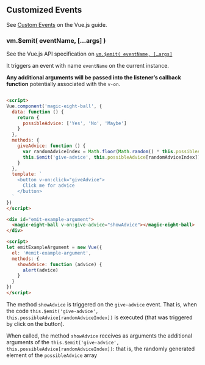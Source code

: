 
## Customized Events 

See [Custom Events](https://vuejs.org/v2/guide/components-custom-events.html) on the  Vue.js guide.


### vm.$emit( eventName, […args] )

See the Vue.js API specification on [`vm.$emit( eventName, […args]`](https://vuejs.org/v2/api/#vm-emit)

It triggers an event with name `eventName` on the current instance. 

**Any additional arguments will be passed into the listener’s callback function** potentially associated with the `v-on`.

```html 

<script>
Vue.component('magic-eight-ball', {
  data: function () {
    return {
      possibleAdvice: ['Yes', 'No', 'Maybe']
    }
  },
  methods: {
    giveAdvice: function () {
      var randomAdviceIndex = Math.floor(Math.random() * this.possibleAdvice.length)
      this.$emit('give-advice', this.possibleAdvice[randomAdviceIndex])
    }
  },
  template: `
    <button v-on:click="giveAdvice">
      Click me for advice
    </button>
  `
})
</script>

<div id="emit-example-argument">
  <magic-eight-ball v-on:give-advice="showAdvice"></magic-eight-ball>
</div>

<script>
let emitExampleArgument = new Vue({
  el: '#emit-example-argument',
  methods: {
    showAdvice: function (advice) {
      alert(advice)
    }
  }
})
</script>
```

The method `showAdvice` is triggered on the `give-advice` event. That is, when the code `this.$emit('give-advice', this.possibleAdvice[randomAdviceIndex])` is executed 
(that was triggered by click on the button).

When called, the method `showAdvice` receives as arguments the additional arguments of the `this.$emit('give-advice', this.possibleAdvice[randomAdviceIndex])`: that is,
the randomly generated element of the `possibleAdvice` array


<script>
Vue.component('magic-eight-ball', {
  data: function () {
    return {
      possibleAdvice: ['Yes', 'No', 'Maybe']
    }
  },
  methods: {
    giveAdvice: function () {
      var randomAdviceIndex = Math.floor(Math.random() * this.possibleAdvice.length)
      this.$emit('give-advice', this.possibleAdvice[randomAdviceIndex])
    }
  },
  template: `
    <button v-on:click="giveAdvice">
      Click me for advice
    </button>
  `
})
</script>

<div id="emit-example-argument">
  <magic-eight-ball v-on:give-advice="showAdvice"></magic-eight-ball>
</div>

<script>
let emitExampleArgument = new Vue({
  el: '#emit-example-argument',
  methods: {
    showAdvice: function (advice) {
      alert(advice)
    }
  }
})
</script>